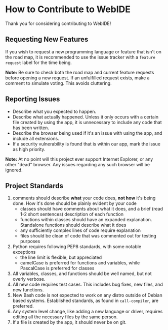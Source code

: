 # How to Contribute to WebIDE

  Thank you for considering contributing to WebIDE!

## Requesting New Features

  If you wish to request a new programming language or feature that isn't on the road map, it is recommended to use the issue tracker with a `feature request` label for the time being.

  <b>Note:</b> Be sure to check both the road map and current feature requests before opening a new request. If an unfulfilled request exists, make a comment to simulate voting. This avoids cluttering.

## Reporting Issues

  - Describe what you expected to happen.
  - Describe what actually happened. Unless it only occurs with a certain file created by using the app, it is unnecessary to include any code that has been written.
  - Describe the browser being used if it's an issue with using the app, and include all extensions.
  - If a security vulnerability is found that is within our app, mark the issue as high priority.

  <b>Note:</b> At no point will this project ever support Internet Explorer, or any other "dead" browser. Any issues regarding any such browser will be ignored.

## Project Standards

  1. comments should describe <b>what</b> your code does, <b>not how</b> it's being done. How it's done should be plainly evident by your code
      * classes should have comments about what it does, and a brief (read 1-2 short sentences) description of each function
      * functions within classes should have an expanded explanation. Standalone functions should describe what it does
      * any sufficiently complex lines of code require explanation
      * files should be clean of code that was commented out for testing purposes
  1. Python requires following PEP8 standards, with some notable exceptions
      * the line limit is flexible, but appreciated
      * camelCase is preferred for functions and variables, while PascalCase is preferred for classes
  1. All variables, classes, and functions should be well named, but not overly verbose.
  1. All new code requires test cases. This includes bug fixes, new files, and new functions.
  1. New Bash code is not expected to work on any distro outside of Debian based systems. Established standards, as found in `call-compiler`, are preferred.
  1. Any system level change, like adding a new language or driver, requires editing all the necessary files by the same person.
  1. If a file is created by the app, it should never be on git.
